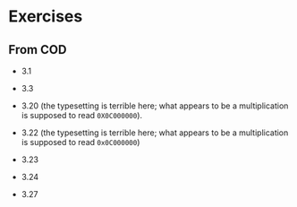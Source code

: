 # Exercises

## From COD

* 3.1

* 3.3

* 3.20 (the typesetting is terrible here; what appears to be a
  multiplication is supposed to read `0X0C000000`).

* 3.22 (the typesetting is terrible here; what appears to be a
  multiplication is supposed to read `0x0C000000`)

* 3.23

* 3.24

* 3.27
